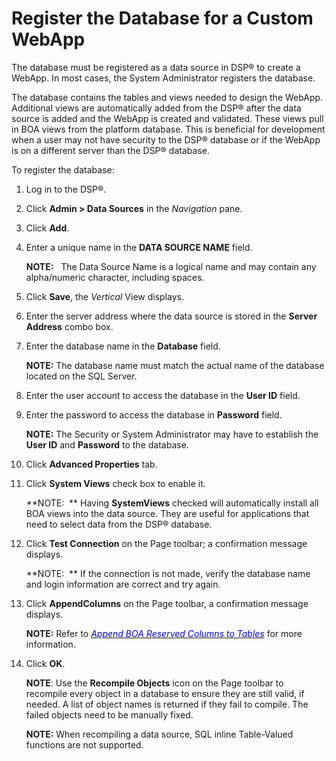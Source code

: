 # Register the Database for a Custom WebApp

The database must be registered as a data source in DSP® to create a
WebApp. In most cases, the System Administrator registers the database.

The database contains the tables and views needed to design the WebApp.
Additional views are automatically added from the DSP® after the data
source is added and the WebApp is created and validated. These views
pull in BOA views from the platform database. This is beneficial for
development when a user may not have security to the DSP® database or if
the WebApp is on a different server than the DSP® database.

To register the database:

1.  Log in to the DSP®.

2.  Click **Admin \> Data Sources** in the *Navigation* pane.

3.  Click **Add**.

4.  Enter a unique name in the **DATA SOURCE NAME** field.
    
    **NOTE:**   The Data Source Name is a logical name and may contain
    any alpha/numeric character, including spaces.

5.  Click **Save**, the *Vertical* View displays.

6.  Enter the server address where the data source is stored in the
    **Server Address** combo box.

7.  Enter the database name in the **Database** field.
    
    **NOTE:** The database name must match the actual name of the
    database located on the SQL Server.

8.  Enter the user account to access the database in the **User ID**
    field.

9.  Enter the password to access the database in **Password** field.
    
    **NOTE:** The Security or System Administrator may have to establish
    the **User ID** and **Password** to the database.

10. Click **Advanced Properties** tab.

11. Click **System Views** check box to enable it.
    
    **NOTE:  ** Having **SystemViews** checked will automatically
    install all BOA views into the data source. They are useful for
    applications that need to select data from the DSP® database.

12. Click **Test Connection** on the Page toolbar; a confirmation
    message displays.
    
    **NOTE:  ** If the connection is not made, verify the database name
    and login information are correct and try again.

13. Click **AppendColumns** on the Page toolbar, a confirmation message
    displays.
    
    **NOTE:** Refer to [*<span style="color: #0000ff;">Append BOA
    Reserved Columns to
    Tables</span>*](Append_BOA_Reserved_Columns_to_Tables.htm) for more
    information.

14. Click **OK**.
    
    **NOTE**: Use the **Recompile Objects** icon on the Page toolbar to
    recompile every object in a database to ensure they are still valid,
    if needed. A list of object names is returned if they fail to
    compile. The failed objects need to be manually fixed.
    
    **NOTE:** When recompiling a data source, SQL inline Table-Valued
    functions are not supported.
